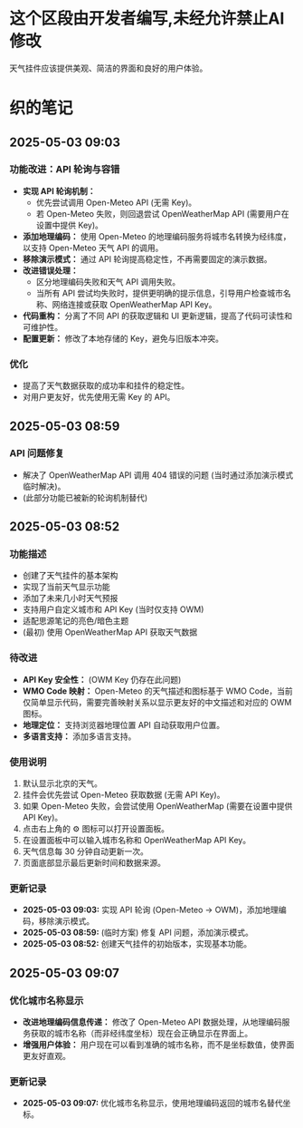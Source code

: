 # 这个区段由开发者编写,未经允许禁止AI修改

天气挂件应该提供美观、简洁的界面和良好的用户体验。

# 织的笔记

## 2025-05-03 09:03

### 功能改进：API 轮询与容错

*   **实现 API 轮询机制：**
    *   优先尝试调用 Open-Meteo API (无需 Key)。
    *   若 Open-Meteo 失败，则回退尝试 OpenWeatherMap API (需要用户在设置中提供 Key)。
*   **添加地理编码：** 使用 Open-Meteo 的地理编码服务将城市名转换为经纬度，以支持 Open-Meteo 天气 API 的调用。
*   **移除演示模式：** 通过 API 轮询提高稳定性，不再需要固定的演示数据。
*   **改进错误处理：**
    *   区分地理编码失败和天气 API 调用失败。
    *   当所有 API 尝试均失败时，提供更明确的提示信息，引导用户检查城市名称、网络连接或获取 OpenWeatherMap API Key。
*   **代码重构：** 分离了不同 API 的获取逻辑和 UI 更新逻辑，提高了代码可读性和可维护性。
*   **配置更新：** 修改了本地存储的 Key，避免与旧版本冲突。

### 优化

*   提高了天气数据获取的成功率和挂件的稳定性。
*   对用户更友好，优先使用无需 Key 的 API。

## 2025-05-03 08:59

### API 问题修复

*   解决了 OpenWeatherMap API 调用 404 错误的问题 (当时通过添加演示模式临时解决)。
*   (此部分功能已被新的轮询机制替代)

## 2025-05-03 08:52

### 功能描述

*   创建了天气挂件的基本架构
*   实现了当前天气显示功能
*   添加了未来几小时天气预报
*   支持用户自定义城市和 API Key (当时仅支持 OWM)
*   适配思源笔记的亮色/暗色主题
*   (最初) 使用 OpenWeatherMap API 获取天气数据

### 待改进

*   **API Key 安全性：** (OWM Key 仍存在此问题)
*   **WMO Code 映射：** Open-Meteo 的天气描述和图标基于 WMO Code，当前仅简单显示代码，需要完善映射关系以显示更友好的中文描述和对应的 OWM 图标。
*   **地理定位：** 支持浏览器地理位置 API 自动获取用户位置。
*   **多语言支持：** 添加多语言支持。

### 使用说明

1.  默认显示北京的天气。
2.  挂件会优先尝试 Open-Meteo 获取数据 (无需 API Key)。
3.  如果 Open-Meteo 失败，会尝试使用 OpenWeatherMap (需要在设置中提供 API Key)。
4.  点击右上角的 ⚙️ 图标可以打开设置面板。
5.  在设置面板中可以输入城市名称和 OpenWeatherMap API Key。
6.  天气信息每 30 分钟自动更新一次。
7.  页面底部显示最后更新时间和数据来源。

### 更新记录

*   **2025-05-03 09:03:** 实现 API 轮询 (Open-Meteo -> OWM)，添加地理编码，移除演示模式。
*   **2025-05-03 08:59:** (临时方案) 修复 API 问题，添加演示模式。
*   **2025-05-03 08:52:** 创建天气挂件的初始版本，实现基本功能。

## 2025-05-03 09:07

### 优化城市名称显示

* **改进地理编码信息传递：** 修改了 Open-Meteo API 数据处理，从地理编码服务获取的城市名称（而非经纬度坐标）现在会正确显示在界面上。
* **增强用户体验：** 用户现在可以看到准确的城市名称，而不是坐标数值，使界面更友好直观。

### 更新记录

* **2025-05-03 09:07:** 优化城市名称显示，使用地理编码返回的城市名替代坐标。 